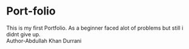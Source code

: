 # Port-folio
This is my first Portfolio. As a beginner faced alot of problems but still i didnt give up.
<br>
Author-Abdullah Khan Durrani

